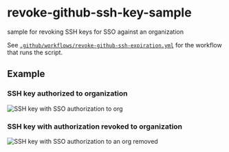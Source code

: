 # revoke-github-ssh-key-sample

sample for revoking SSH keys for SSO against an organization

See [`.github/workflows/revoke-github-ssh-expiration.yml`](./.github/workflows/revoke-github-ssh-key-authorization.yml) for the workflow that runs the script.

## Example

### SSH key authorized to organization

![SSH key with SSO authorization to org](https://github.com/joshjohanning-org/revoke-github-ssh-key-sample/assets/19912012/893ec157-3792-47f6-9987-7bf11bc01dbb)

### SSH key with authorization revoked to organization

![SSH key with SSO authorization to an org removed](https://github.com/joshjohanning-org/revoke-github-ssh-key-sample/assets/19912012/36c585cd-2250-498b-8bac-552947e88acf)
